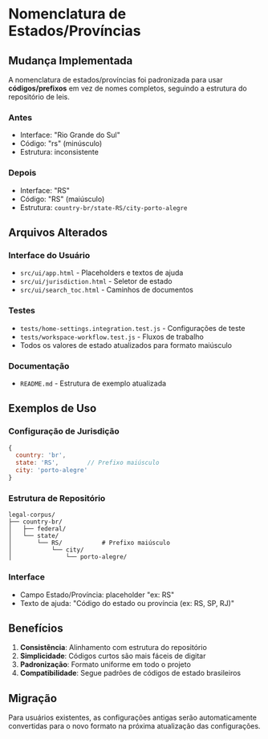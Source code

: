 # Nomenclatura de Estados/Províncias

## Mudança Implementada

A nomenclatura de estados/províncias foi padronizada para usar **códigos/prefixos** em vez de nomes completos, seguindo a estrutura do repositório de leis.

### Antes
- Interface: "Rio Grande do Sul"
- Código: "rs" (minúsculo)
- Estrutura: inconsistente

### Depois
- Interface: "RS" 
- Código: "RS" (maiúsculo)
- Estrutura: `country-br/state-RS/city-porto-alegre`

## Arquivos Alterados

### Interface do Usuário
- `src/ui/app.html` - Placeholders e textos de ajuda
- `src/ui/jurisdiction.html` - Seletor de estado
- `src/ui/search_toc.html` - Caminhos de documentos

### Testes
- `tests/home-settings.integration.test.js` - Configurações de teste
- `tests/workspace-workflow.test.js` - Fluxos de trabalho
- Todos os valores de estado atualizados para formato maiúsculo

### Documentação
- `README.md` - Estrutura de exemplo atualizada

## Exemplos de Uso

### Configuração de Jurisdição
```javascript
{
  country: 'br',
  state: 'RS',        // Prefixo maiúsculo
  city: 'porto-alegre'
}
```

### Estrutura de Repositório
```
legal-corpus/
├── country-br/
│   ├── federal/
│   └── state/
│       └── RS/           # Prefixo maiúsculo
│           └── city/
│               └── porto-alegre/
```

### Interface
- Campo Estado/Província: placeholder "ex: RS"
- Texto de ajuda: "Código do estado ou província (ex: RS, SP, RJ)"

## Benefícios

1. **Consistência**: Alinhamento com estrutura do repositório
2. **Simplicidade**: Códigos curtos são mais fáceis de digitar
3. **Padronização**: Formato uniforme em todo o projeto
4. **Compatibilidade**: Segue padrões de códigos de estado brasileiros

## Migração

Para usuários existentes, as configurações antigas serão automaticamente convertidas para o novo formato na próxima atualização das configurações.